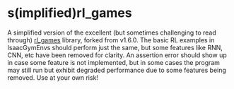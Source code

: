 # s(implified)rl_games
A simplified version of the excellent (but sometimes challenging to read through) [rl_games](https://github.com/Denys88/rl_games) library, forked from v1.6.0. The basic RL examples in IsaacGymEnvs should perform just the same, but some features like RNN, CNN, etc have been removed for clarity.
An assertion error should show up in case some feature is not implemented, but in some cases the program may still run but exhibit degraded performance due to some features being removed. Use at your own risk!